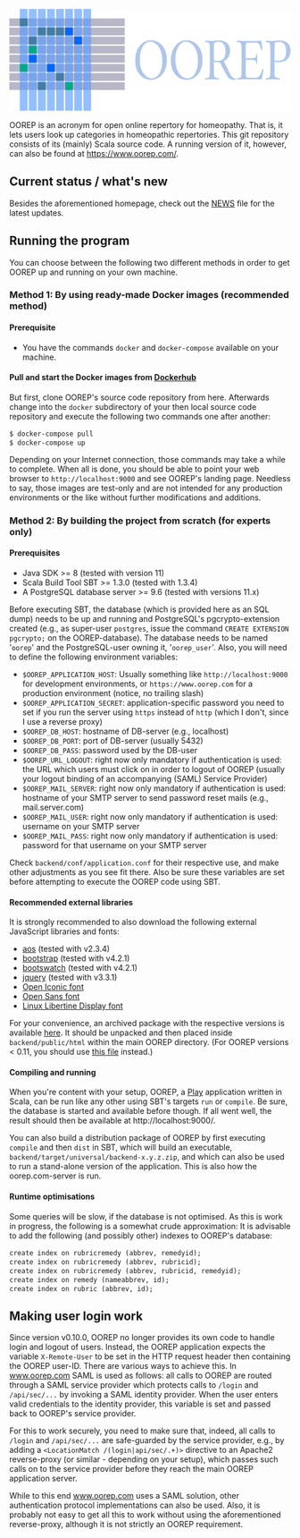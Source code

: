 ![Logo](doc/logo.png "OOREP")

OOREP is an acronym for open online repertory for homeopathy.  That is, it lets
users look up categories in homeopathic repertories.  This git repository
consists of its (mainly) Scala source code.  A running version of it, however,
can also be found at https://www.oorep.com/.

## Current status / what's new

Besides the aforementioned homepage, check out the [NEWS](NEWS) file for the
latest updates.

## Running the program

You can choose between the following two different methods in order to get OOREP
up and running on your own machine.

### Method 1: By using ready-made Docker images (recommended method)

#### Prerequisite

* You have the commands `docker` and `docker-compose` available on your machine.

#### Pull and start the Docker images from [Dockerhub](https://hub.docker.com/u/oorep)

But first, clone OOREP's source code repository from here. Afterwards change into
the `docker` subdirectory of your then local source code repository and execute the
following two commands one after another:
```
$ docker-compose pull
$ docker-compose up
```
Depending on your Internet connection, those commands may take a while to complete.
When all is done, you should be able to point your web browser to `http://localhost:9000`
and see OOREP's landing page. Needless to say, those images are test-only and are not
intended for any production environments or the like without further modifications
and additions.

### Method 2: By building the project from scratch (for experts only)

#### Prerequisites

* Java SDK >= 8 (tested with version 11)
* Scala Build Tool SBT >= 1.3.0 (tested with 1.3.4)
* A PostgreSQL database server >= 9.6 (tested with versions 11.x)

Before executing SBT, the database (which is provided here as an SQL dump) needs
to be up and running and PostgreSQL's pgcrypto-extension created (e.g., as
super-user `postgres`, issue the command `CREATE EXTENSION pgcrypto;` on the
OOREP-database). The database needs to be named '`oorep`' and the PostgreSQL-user
owning it, '`oorep_user`'. Also, you will need to define the following environment
variables:

* `$OOREP_APPLICATION_HOST`: Usually something like `http://localhost:9000`
  for development environments, or `https://www.oorep.com` for a production
  environment (notice, no trailing slash)
* `$OOREP_APPLICATION_SECRET`: application-specific password you need to set
  if you run the server using `https` instead of `http` (which I don't, since
  I use a reverse proxy)
* `$OOREP_DB_HOST`: hostname of DB-server (e.g., localhost)
* `$OOREP_DB_PORT`: port of DB-server (usually 5432)
* `$OOREP_DB_PASS`: password used by the DB-user
* `$OOREP_URL_LOGOUT`: right now only mandatory if authentication is used:
  the URL which users must click on in order to logout of OOREP (usually your
  logout binding of an accompanying (SAML) Service Provider)
* `$OOREP_MAIL_SERVER`: right now only mandatory if authentication is used:
  hostname of your SMTP server to send password reset mails (e.g., mail.server.com)
* `$OOREP_MAIL_USER`: right now only mandatory if authentication is used:
  username on your SMTP server
* `$OOREP_MAIL_PASS`: right now only mandatory if authentication is used:
  password for that username on your SMTP server

Check `backend/conf/application.conf` for their respective use, and make other
adjustments as you see fit there.  Also be sure these variables are set before
attempting to execute the OOREP code using SBT.

#### Recommended external libraries

It is strongly recommended to also download the following external JavaScript
libraries and fonts:

* [aos](https://github.com/michalsnik/aos) (tested with v2.3.4)
* [bootstrap](https://getbootstrap.com/) (tested with v4.2.1)
* [bootswatch](https://bootswatch.com/) (tested with v4.2.1)
* [jquery](https://jquery.com/) (tested with v3.3.1)
* [Open Iconic font](https://useiconic.com/open)
* [Open Sans font](https://fonts.google.com/specimen/Open+Sans)
* [Linux Libertine Display font](https://en.wikipedia.org/wiki/Linux_Libertine)

For your convenience, an archived package with the respective versions 
is available [here](http://pspace.org/a/third-party-v2.tar.gz).  It should
be unpacked and then placed inside `backend/public/html` within the main
OOREP directory. (For OOREP versions < 0.11, you should use
[this file](http://pspace.org/a/third-party.tar.gz)
instead.)

#### Compiling and running

When you're content with your setup, OOREP, a
[Play](https://www.playframework.com/) application written in Scala, can be run
like any other using SBT's targets `run` or `compile`.  Be sure, the database is
started and available before though. If all went well, the result should then be
available at http://localhost:9000/.

You can also build a distribution package of OOREP by first executing `compile`
and then `dist` in SBT, which will build an executable, 
`backend/target/universal/backend-x.y.z.zip`, and which can also be used to run
a stand-alone version of the application. This is also how the oorep.com-server
is run.

#### Runtime optimisations

Some queries will be slow, if the database is not optimised. As this is
work in progress, the following is a somewhat crude approximation: It is
advisable to add the following (and possibly other) indexes to OOREP's
database:

```
create index on rubricremedy (abbrev, remedyid);
create index on rubricremedy (abbrev, rubricid);
create index on rubricremedy (abbrev, rubricid, remedyid);
create index on remedy (nameabbrev, id);
create index on rubric (abbrev, id);
```

## Making user login work

Since version v0.10.0, OOREP no longer provides its own code to handle login and logout
of users. Instead, the OOREP application expects the variable `X-Remote-User` to be set
in the HTTP request header then containing the OOREP user-ID.  There are various ways to
achieve  this.  In www.oorep.com SAML is used as follows: all calls to OOREP are routed
through a SAML service provider which protects calls to `/login` and `/api/sec/...` by
invoking  a SAML identity provider. When the user enters valid  credentials to the
identity provider, this variable is set and passed back to OOREP's service provider.

For this to work securely, you need to make sure that, indeed, all calls to `/login` and
`/api/sec/...` are safe-guarded by the service provider, e.g., by adding a
`<LocationMatch /(login|api/sec/.+)>` directive to an Apache2 reverse-proxy (or similar - 
depending on your setup), which passes such calls on to the service provider before they
reach the main OOREP application server.

While to this end www.oorep.com uses a SAML solution, other authentication protocol
implementations can also be used. Also, it is probably not easy to get all this to work
without using the aforementioned reverse-proxy, although it is not strictly an OOREP
requirement.
